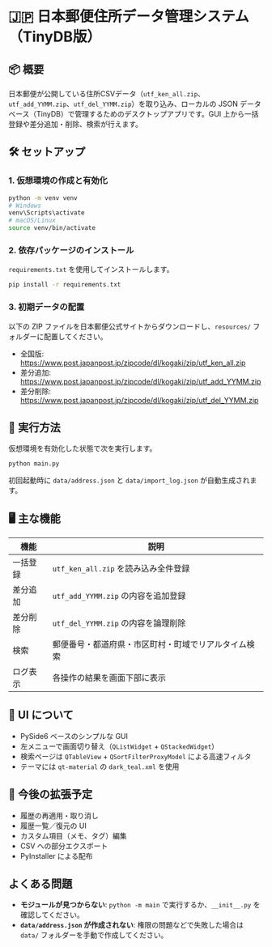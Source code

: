 # 🇯🇵 日本郵便住所データ管理システム（TinyDB版）

## 📦 概要
日本郵便が公開している住所CSVデータ（`utf_ken_all.zip`、`utf_add_YYMM.zip`、`utf_del_YYMM.zip`）を取り込み、ローカルの JSON データベース（TinyDB）で管理するためのデスクトップアプリです。GUI 上から一括登録や差分追加・削除、検索が行えます。

## 🛠 セットアップ
### 1. 仮想環境の作成と有効化
```bash
python -m venv venv
# Windows
venv\Scripts\activate
# macOS/Linux
source venv/bin/activate
```

### 2. 依存パッケージのインストール
`requirements.txt` を使用してインストールします。
```bash
pip install -r requirements.txt
```

### 3. 初期データの配置
以下の ZIP ファイルを日本郵便公式サイトからダウンロードし、`resources/` フォルダーに配置してください。
- 全国版: <https://www.post.japanpost.jp/zipcode/dl/kogaki/zip/utf_ken_all.zip>
- 差分追加: <https://www.post.japanpost.jp/zipcode/dl/kogaki/zip/utf_add_YYMM.zip>
- 差分削除: <https://www.post.japanpost.jp/zipcode/dl/kogaki/zip/utf_del_YYMM.zip>

## 🚀 実行方法
仮想環境を有効化した状態で次を実行します。
```bash
python main.py
```
初回起動時に `data/address.json` と `data/import_log.json` が自動生成されます。

## 🖥️ 主な機能
| 機能 | 説明 |
| --- | --- |
| 一括登録 | `utf_ken_all.zip` を読み込み全件登録 |
| 差分追加 | `utf_add_YYMM.zip` の内容を追加登録 |
| 差分削除 | `utf_del_YYMM.zip` の内容を論理削除 |
| 検索 | 郵便番号・都道府県・市区町村・町域でリアルタイム検索 |
| ログ表示 | 各操作の結果を画面下部に表示 |

## 🎨 UI について
- PySide6 ベースのシンプルな GUI
- 左メニューで画面切り替え（`QListWidget` + `QStackedWidget`）
- 検索ページは `QTableView` + `QSortFilterProxyModel` による高速フィルタ
- テーマには `qt-material` の `dark_teal.xml` を使用

## 📘 今後の拡張予定
- 履歴の再適用・取り消し
- 履歴一覧／復元の UI
- カスタム項目（メモ、タグ）編集
- CSV への部分エクスポート
- PyInstaller による配布

## よくある問題
- **モジュールが見つからない**: `python -m main` で実行するか、`__init__.py` を確認してください。
- **`data/address.json` が作成されない**: 権限の問題などで失敗した場合は `data/` フォルダーを手動で作成してください。
